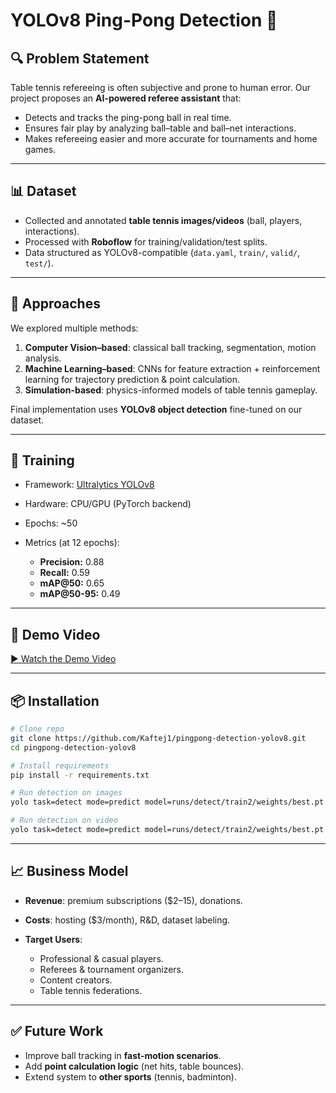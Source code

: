 # YOLOv8 Ping-Pong Detection 🏓

## 🔍 Problem Statement

Table tennis refereeing is often subjective and prone to human error. Our project proposes an **AI-powered referee assistant** that:

* Detects and tracks the ping-pong ball in real time.
* Ensures fair play by analyzing ball–table and ball–net interactions.
* Makes refereeing easier and more accurate for tournaments and home games.

---

## 📊 Dataset

* Collected and annotated **table tennis images/videos** (ball, players, interactions).
* Processed with **Roboflow** for training/validation/test splits.
* Data structured as YOLOv8-compatible (`data.yaml`, `train/`, `valid/`, `test/`).

---

## 🧠 Approaches

We explored multiple methods:

1. **Computer Vision–based**: classical ball tracking, segmentation, motion analysis.
2. **Machine Learning–based**: CNNs for feature extraction + reinforcement learning for trajectory prediction & point calculation.
3. **Simulation-based**: physics-informed models of table tennis gameplay.

Final implementation uses **YOLOv8 object detection** fine-tuned on our dataset.

---

## 🚀 Training

* Framework: [Ultralytics YOLOv8](https://github.com/ultralytics/ultralytics)
* Hardware: CPU/GPU (PyTorch backend)
* Epochs: \~50
* Metrics (at 12 epochs):

  * **Precision:** 0.88
  * **Recall:** 0.59
  * **mAP\@50:** 0.65
  * **mAP\@50-95:** 0.49

---


## 🎥 Demo Video

[▶️ Watch the Demo Video](videos/PingPong_Presentation.mp4)


---

## 📦 Installation

```bash
# Clone repo
git clone https://github.com/Kaftej1/pingpong-detection-yolov8.git
cd pingpong-detection-yolov8

# Install requirements
pip install -r requirements.txt

# Run detection on images
yolo task=detect mode=predict model=runs/detect/train2/weights/best.pt source=table-tennis-11/test/images show=True save=True conf=0.3

# Run detection on video
yolo task=detect mode=predict model=runs/detect/train2/weights/best.pt source=videos/pingpong.mp4 show=True save=True conf=0.3
```

---

## 📈 Business Model

* **Revenue**: premium subscriptions (\$2–15), donations.
* **Costs**: hosting (\$3/month), R\&D, dataset labeling.
* **Target Users**:

  * Professional & casual players.
  * Referees & tournament organizers.
  * Content creators.
  * Table tennis federations.

---

## ✅ Future Work

* Improve ball tracking in **fast-motion scenarios**.
* Add **point calculation logic** (net hits, table bounces).
* Extend system to **other sports** (tennis, badminton).
